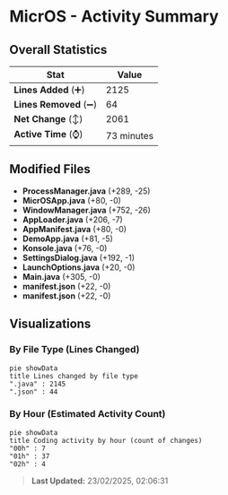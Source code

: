 # MicrOS - Activity Summary 

## Overall Statistics

| Stat                   | Value                                                             |
| ---------------------- | ----------------------------------------------------------------- |
| **Lines Added** (➕)   | 2125                                          |
| **Lines Removed** (➖) | 64                                        |
| **Net Change** (↕)    | 2061                |
| **Active Time** (⌚)   | 73 minutes |


## Modified Files
- **ProcessManager.java** (+289, -25)
- **MicrOSApp.java** (+80, -0)
- **WindowManager.java** (+752, -26)
- **AppLoader.java** (+206, -7)
- **AppManifest.java** (+80, -0)
- **DemoApp.java** (+81, -5)
- **Konsole.java** (+76, -0)
- **SettingsDialog.java** (+192, -1)
- **LaunchOptions.java** (+20, -0)
- **Main.java** (+305, -0)
- **manifest.json** (+22, -0)
- **manifest.json** (+22, -0)

## Visualizations

### By File Type (Lines Changed)

```mermaid
pie showData
title Lines changed by file type
".java" : 2145
".json" : 44
```

### By Hour (Estimated Activity Count)

```mermaid
pie showData
title Coding activity by hour (count of changes)
"00h" : 7
"01h" : 37
"02h" : 4
```


> **Last Updated:** 23/02/2025, 02:06:31